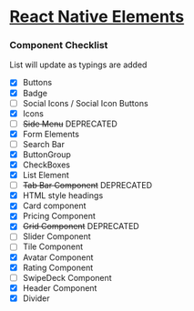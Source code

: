 # [React Native Elements](https://github.com/react-native-training/react-native-elements)

### Component Checklist
List will update as typings are added

- [x] Buttons
- [x] Badge
- [ ] Social Icons / Social Icon Buttons
- [x] Icons
- [ ] ~~Side Menu~~ DEPRECATED
- [x] Form Elements
- [ ] Search Bar
- [x] ButtonGroup
- [x] CheckBoxes
- [x] List Element
- [ ] ~~Tab Bar Component~~ DEPRECATED
- [x] HTML style headings
- [x] Card component
- [x] Pricing Component
- [x] ~~Grid Component~~ DEPRECATED
- [ ] Slider Component
- [ ] Tile Component
- [x] Avatar Component
- [x] Rating Component
- [ ] SwipeDeck Component
- [x] Header Component
- [x] Divider
